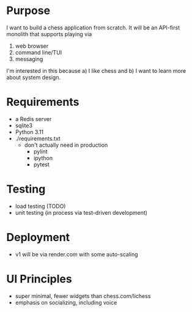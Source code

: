 # Purpose
I want to build a chess application from scratch. It will be an API-first monolith that supports playing via

1) web browser
2) command line/TUI
3) messaging

I'm interested in this because a) I like chess and b) I want to learn more about system design.

# Requirements
- a Redis server 
- sqlite3
- Python 3.11
- ./requirements.txt
  - don't actually need in production
    - pylint
    - ipython
    - pytest

# Testing
- load testing (TODO)
- unit testing (in process via test-driven development)

# Deployment
- v1 will be via render.com with some auto-scaling

# UI Principles
- super minimal, fewer widgets than chess.com/lichess
- emphasis on socializing, including voice
